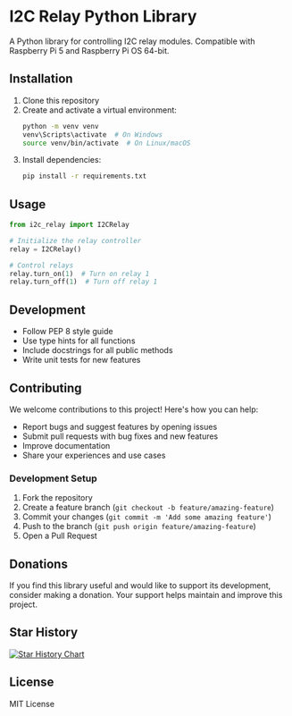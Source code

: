 # I2C Relay Python Library

A Python library for controlling I2C relay modules. Compatible with Raspberry Pi 5 and Raspberry Pi OS 64-bit.

## Installation

1. Clone this repository
2. Create and activate a virtual environment:
   ```bash
   python -m venv venv
   venv\Scripts\activate  # On Windows
   source venv/bin/activate  # On Linux/macOS
   ```
3. Install dependencies:
   ```bash
   pip install -r requirements.txt
   ```

## Usage
```python
from i2c_relay import I2CRelay

# Initialize the relay controller
relay = I2CRelay()

# Control relays
relay.turn_on(1)  # Turn on relay 1
relay.turn_off(1)  # Turn off relay 1
```

## Development

- Follow PEP 8 style guide
- Use type hints for all functions
- Include docstrings for all public methods
- Write unit tests for new features

## Contributing

We welcome contributions to this project! Here's how you can help:

- Report bugs and suggest features by opening issues
- Submit pull requests with bug fixes and new features
- Improve documentation
- Share your experiences and use cases

### Development Setup
1. Fork the repository
2. Create a feature branch (`git checkout -b feature/amazing-feature`)
3. Commit your changes (`git commit -m 'Add some amazing feature'`)
4. Push to the branch (`git push origin feature/amazing-feature`)
5. Open a Pull Request

## Donations

If you find this library useful and would like to support its development, consider making a donation. Your support helps maintain and improve this project.



## Star History

<a href="https://www.star-history.com/#jayfourjavier/i2c-relay-python&Date">
 <picture>
   <source media="(prefers-color-scheme: dark)" srcset="https://api.star-history.com/svg?repos=jayfourjavier/i2c-relay-python&type=Date&theme=dark" />
   <source media="(prefers-color-scheme: light)" srcset="https://api.star-history.com/svg?repos=jayfourjavier/i2c-relay-python&type=Date" />
   <img alt="Star History Chart" src="https://api.star-history.com/svg?repos=jayfourjavier/i2c-relay-python&type=Date" />
 </picture>
</a>

## License

MIT License
